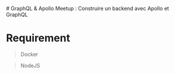 # GraphQL & Apollo 
Meetup : Construire un backend avec Apollo et GraphQL 

# Requirement
> Docker 

> NodeJS 

